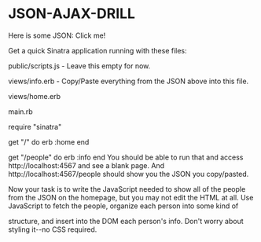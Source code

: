 # JSON-AJAX-DRILL
Here is some JSON: Click me!

Get a quick Sinatra application running with these files:

public/scripts.js - Leave this empty for now.

views/info.erb - Copy/Paste everything from the JSON above into this file.

views/home.erb

<!DOCTYPE html>
<html>
<head>
    <title>JSON/AJAX Drill 1</title>
    <script type="text/javascript" src="/scripts.js"></script>
</head>
<body>

</body>
</html>
main.rb

require "sinatra"

get "/" do
    erb :home
end

get "/people" do
    erb :info
end
You should be able to run that and access http://localhost:4567 and see a blank page. And http://localhost:4567/people should show you the JSON you copy/pasted.

Now your task is to write the JavaScript needed to show all of the people from the JSON on the homepage, but you may not edit the HTML at all. Use JavaScript to fetch the people, organize each person into some kind of <div> structure, and insert into the DOM each person's info. Don't worry about styling it--no CSS required.